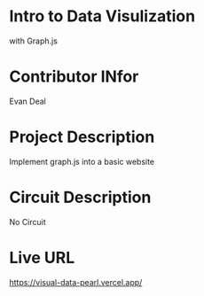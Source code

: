 # Intro to Data Visulization

with Graph.js

# Contributor INfor

Evan Deal

# Project Description

Implement graph.js into a basic website

# Circuit Description 

No Circuit

# Live URL
https://visual-data-pearl.vercel.app/
